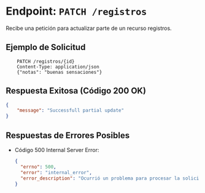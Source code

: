 # Endpoint: `PATCH /registros`

Recibe una petición para actualizar parte de un recurso registros.

## Ejemplo de Solicitud
```http
    PATCH /registros/{id}
    Content-Type: application/json
    {"notas": "buenas sensaciones"}
```

## Respuesta Exitosa (Código 200 OK)
```json
{
    "message": "Successfull partial update"
}
```

## Respuestas de Errores Posibles
- Código 500 Internal Server Error:
  ```json
  {
    "errno": 500,
    "error": "internal_error",
    "error_description": "Ocurrió un problema para procesar la solicitud"
  }
  ``` 